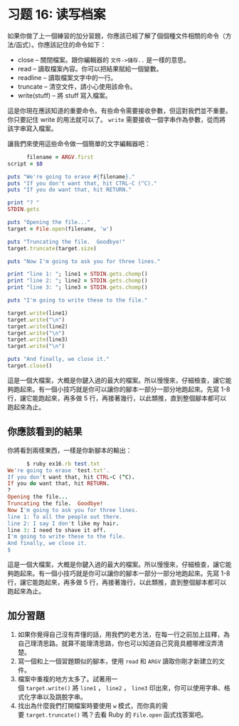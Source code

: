 # 习题 16: 读写档案

如果你做了上一個練習的加分習題，你應該已經了解了個個種文件相關的命令（方法/函式）。你應該記住的命令如下：

*   close – 關閉檔案。跟你編輯器的 `文件->儲存..` 是一樣的意思。
*   read – 讀取檔案內容。你可以把結果賦給一個變數。
*   readline – 讀取檔案文字中的一行。
*   truncate – 清空文件，請小心使用該命令。
*   write(stuff) – 將 stuff 寫入檔案。

這是你現在應該知道的重要命令。有些命令需要接收參數，但這對我們並不重要。你只要記住 write 的用法就可以了。 `write` 需要接收一個字串作為參數，從而將該字串寫入檔案。

讓我們來使用這些命令做一個簡單的文字編輯器吧：

```rb
      filename = ARGV.first
script = $0

puts "We're going to erase #{filename}."
puts "If you don't want that, hit CTRL-C (^C)."
puts "If you do want that, hit RETURN."

print "? "
STDIN.gets

puts "Opening the file..."
target = File.open(filename, 'w')

puts "Truncating the file.  Goodbye!"
target.truncate(target.size)

puts "Now I'm going to ask you for three lines."

print "line 1: "; line1 = STDIN.gets.chomp()
print "line 2: "; line2 = STDIN.gets.chomp()
print "line 3: "; line3 = STDIN.gets.chomp()

puts "I'm going to write these to the file."

target.write(line1)
target.write("\n")
target.write(line2)
target.write("\n")
target.write(line3)
target.write("\n")

puts "And finally, we close it."
target.close()

```

這是一個大檔案，大概是你鍵入過的最大的檔案。所以慢慢來，仔細檢查，讓它能夠跑起來。有一個小技巧就是你可以讓你的腳本一部分一部分地跑起來。先寫 1-8 行，讓它能跑起來，再多做 5 行，再接著幾行，以此類推，直到整個腳本都可以跑起來為止。

## 你應該看到的結果

你將看到兩樣東西，一樣是你新腳本的輸出：

```rb
      $ ruby ex16.rb test.txt
We're going to erase 'test.txt'.
If you don't want that, hit CTRL-C (^C).
If you do want that, hit RETURN.
?
Opening the file...
Truncating the file.  Goodbye!
Now I'm going to ask you for three lines.
line 1: To all the people out there.
line 2: I say I don't like my hair.
line 3: I need to shave it off.
I'm going to write these to the file.
And finally, we close it.
$

```

這是一個大檔案，大概是你鍵入過的最大的檔案。所以慢慢來，仔細檢查，讓它能夠跑起來。有一個小技巧就是你可以讓你的腳本一部分一部分地跑起來。先寫 1-8 行，讓它能跑起來，再多做 5 行，再接著幾行，以此類推，直到整個腳本都可以跑起來為止。

## 加分習題

1.  如果你覺得自己沒有弄懂的話，用我們的老方法，在每一行之前加上註釋，為自己理清思路。就算不能理清思路，你也可以知道自己究竟具體哪裡沒弄清楚。
2.  寫一個和上一個習題類似的腳本，使用 `read` 和 `ARGV` 讀取你剛才新建立的文件。
3.  檔案中重複的地方太多了。試著用一個 `target.write()` 將 `line1` ， `line2` ， `line3` 印出來，你可以使用字串、格式化字串以及跳脫字串。
4.  找出為什麼我們打開檔案時要使用 `w` 模式，而你真的需要 `target.truncate()` 嗎？去看 Ruby 的 `File.open` 函式找答案吧。